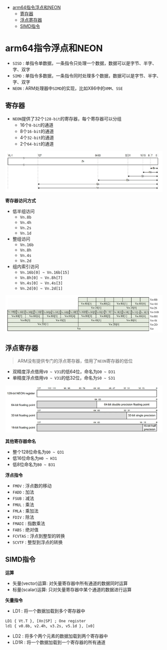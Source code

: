 
<!-- @import "[TOC]" {cmd="toc" depthFrom=1 depthTo=6 orderedList=false} -->

<!-- code_chunk_output -->

- [arm64指令浮点和NEON](#arm64指令浮点和neon)
  - [寄存器](#寄存器)
  - [浮点寄存器](#浮点寄存器)
  - [SIMD指令](#simd指令)

<!-- /code_chunk_output -->


# arm64指令浮点和NEON

* `SISD` : 单指令单数据，一条指令只处理一个数据，数据可以是字节、半字、字、双字
* `SIMD` : 单指令多数据，一条指令同时处理多个数据，数据可以是字节、半字、字、双字
* `NEON` : ARM处理器中`SIMD`的实现，比如X86中的`XMM`、`SSE`

## 寄存器

* `NEON`提供了32个`128-bit`的寄存器，每个寄存器可以分组
    * 16个`8-bit`的通道
    * 8个`16-bit`的通道
    * 4个`32-bit`的通道
    * 2个`64-bit`的通道

![寄存器分组](pic/arm64指令浮点和NEON/image.webp)

**寄存器访问方式**

* 低半组访问
    * `Vn.8b`
    * `Vn.4h`
    * `Vn.2s`
    * `Vn.1d`
* 整组访问
    * `Vn.16b`
    * `Vn.8h`
    * `Vn.4s`
    * `Vn.2d`
* 组内索引访问
    * `Vn.16b[0] ~ Vn.16b[15]`
    * `Vn.8h[0] ~ Vn.8h[7]`
    * `Vn.4s[0] ~ Vn.4s[3]`
    * `Vn.2d[0] ~ Vn.2d[1]`

![寄存器访问](pic/arm64指令浮点和NEON/image-1.webp)

## 浮点寄存器

> ARM没有提供专门的浮点寄存器，借用了`NEON`寄存器的低位
* 双精度浮点借用`V0 ~ V31`的低64位，命名为`D0 ~ D31`
* 单精度浮点借用`V0 ~ V31`的低32位，命名为`S0 ~ S31`

![浮点](pic/arm64指令浮点和NEON/image-2.webp)

**其他寄存器命名**
* 整个128位命名为`Q0 ~ Q31`
* 低16位命名为`H0 ~ H31`
* 低8位命名为`B0 ~ B31`

**浮点指令**

* `FMOV` : 浮点数的移动
* `FADD` : 加法
* `FSUB` : 减法
* `FMUL` : 乘法
* `FMLA` : 乘加法
* `FDIV` : 除法
* `FMADI` : 指数乘法
* `FABS` : 绝对值
* `FCVTAS` : 浮点到整型的转换
* `SCVTF` : 整型到浮点的转换

## SIMD指令

**运算**
* 矢量(vector)运算: 对矢量寄存器中所有通道的数据同时运算
* 标量(scalar)运算: 只对矢量寄存器中某个通道的数据进行运算

**矢量指令**

* LD1 : 将一个数据加载到多个寄存器中
``` arm
LD1 { Vt.T }, [Xn|SP] ; One register
ld1 { v0.8b, v2.4h, v3.2s, v5.1d }, [x0]
```

* LD2 : 将多个两个元素的数据加载到两个寄存器中
* LD1R : 将一个数据加载到一个寄存器的所有通道